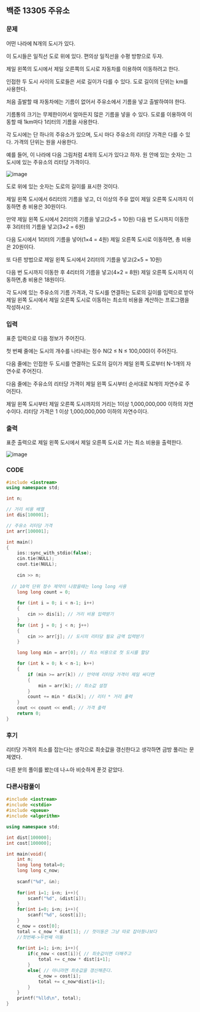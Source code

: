 ## 백준 13305 주유소

### 문제
어떤 나라에 N개의 도시가 있다. 

이 도시들은 일직선 도로 위에 있다. 편의상 일직선을 수평 방향으로 두자. 

제일 왼쪽의 도시에서 제일 오른쪽의 도시로 자동차를 이용하여 이동하려고 한다.

인접한 두 도시 사이의 도로들은 서로 길이가 다를 수 있다. 도로 길이의 단위는 km를 사용한다.

처음 출발할 때 자동차에는 기름이 없어서 주유소에서 기름을 넣고 출발하여야 한다. 

기름통의 크기는 무제한이어서 얼마든지 많은 기름을 넣을 수 있다. 도로를 이용하여 이동할 때 1km마다 1리터의 기름을 사용한다. 

각 도시에는 단 하나의 주유소가 있으며, 도시 마다 주유소의 리터당 가격은 다를 수 있다. 가격의 단위는 원을 사용한다.

예를 들어, 이 나라에 다음 그림처럼 4개의 도시가 있다고 하자. 원 안에 있는 숫자는 그 도시에 있는 주유소의 리터당 가격이다. 

![image](https://user-images.githubusercontent.com/71219602/170998815-783efe3f-3df2-4ae2-89c2-031391903252.png)

도로 위에 있는 숫자는 도로의 길이를 표시한 것이다. 

제일 왼쪽 도시에서 6리터의 기름을 넣고, 더 이상의 주유 없이 제일 오른쪽 도시까지 이동하면 총 비용은 30원이다.

만약 제일 왼쪽 도시에서 2리터의 기름을 넣고(2×5 = 10원) 다음 번 도시까지 이동한 후 3리터의 기름을 넣고(3×2 = 6원)

다음 도시에서 1리터의 기름을 넣어(1×4 = 4원) 제일 오른쪽 도시로 이동하면, 총 비용은 20원이다. 

또 다른 방법으로 제일 왼쪽 도시에서 2리터의 기름을 넣고(2×5 = 10원)

다음 번 도시까지 이동한 후 4리터의 기름을 넣고(4×2 = 8원) 제일 오른쪽 도시까지 이동하면,총 비용은 18원이다.

각 도시에 있는 주유소의 기름 가격과, 각 도시를 연결하는 도로의 길이를 입력으로 받아 제일 왼쪽 도시에서 제일 오른쪽 도시로 이동하는 최소의 비용을 계산하는 프로그램을 작성하시오.

### 입력

표준 입력으로 다음 정보가 주어진다.

첫 번째 줄에는 도시의 개수를 나타내는 정수 N(2 ≤ N ≤ 100,000)이 주어진다. 

다음 줄에는 인접한 두 도시를 연결하는 도로의 길이가 제일 왼쪽 도로부터 N-1개의 자연수로 주어진다.

다음 줄에는 주유소의 리터당 가격이 제일 왼쪽 도시부터 순서대로 N개의 자연수로 주어진다.

제일 왼쪽 도시부터 제일 오른쪽 도시까지의 거리는 1이상 1,000,000,000 이하의 자연수이다. 리터당 가격은 1 이상 1,000,000,000 이하의 자연수이다. 

### 출력

표준 출력으로 제일 왼쪽 도시에서 제일 오른쪽 도시로 가는 최소 비용을 출력한다. 


![image](https://user-images.githubusercontent.com/71219602/170999011-d16b9c80-c3d3-4397-9428-9d0ad361e4b7.png)

### CODE
```C++
#include <iostream>
using namespace std;

int n;

// 거리 비용 배열
int dis[100001];

// 주유소 리터당 가격
int arr[100001];

int main()
{
	ios::sync_with_stdio(false);
	cin.tie(NULL);
	cout.tie(NULL);
  
	cin >> n;
  
  // 10억 단위 정수 제약이 나왔을때는 long long 사용
	long long count = 0;
  
	for (int i = 0; i < n-1; i++)
	{
		cin >> dis[i]; // 거리 비용 입력받기
	}
	for (int j = 0; j < n; j++)
	{
		cin >> arr[j]; // 도시의 리터당 필요 금액 입력받기
	}

	long long min = arr[0]; // 최소 비용으로 첫 도시를 할당

	for (int k = 0; k < n-1; k++)
	{
		if (min >= arr[k]) // 만약에 리터당 가격이 제일 싸다면
		{
			min = arr[k]; // 최소값 설정
		}
		count += min * dis[k]; // 리터 * 거리 출력
	}
	cout << count << endl; // 가격 출력
	return 0;
}
```

### 후기

리터당 가격의 최소를 잡는다는 생각으로 최솟값을 갱신한다고 생각하면 금방 풀리는 문제였다.

다른 분의 풀이를 봤는데 나ㅗ아 비슷하게 푼것 같았다.


### 다른사람풀이

```C++
#include <iostream>
#include <cstdio>
#include <queue>
#include <algorithm>

using namespace std;

int dist[100000];
int cost[100000];

int main(void){
    int n;
    long long total=0;
    long long c_now;
    
    scanf("%d", &n);
    
    for(int i=1; i<n; i++){
        scanf("%d", &dist[i]);
    }
    for(int i=0; i<n; i++){
        scanf("%d", &cost[i]);
    }
    c_now = cost[0];
    total = c_now * dist[1]; // 첫이동은 그냥 따로 잡아줬나보다
    //첫번째->두번째 이동
    
    for(int i=1; i<n; i++){
        if(c_now < cost[i]){ // 최솟값이면 더해주고
            total += c_now * dist[i+1];
        }
        else{ // 아니라면 최솟값을 갱신해준다.
            c_now = cost[i];
            total += c_now*dist[i+1];
        }
    }
    printf("%lld\n", total); 
}
```
